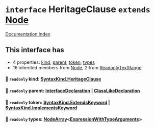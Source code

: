 # `interface` HeritageClause `extends` [Node](../interface.Node/README.md)

[Documentation Index](../README.md)

## This interface has

- 4 properties:
[kind](#-readonly-kind-syntaxkindheritageclause),
[parent](#-readonly-parent-interfacedeclaration--classlikedeclaration),
[token](#-readonly-token-syntaxkindextendskeyword--syntaxkindimplementskeyword),
[types](#-readonly-types-nodearrayexpressionwithtypearguments)
- 16 inherited members from [Node](../interface.Node/README.md), 2 from [ReadonlyTextRange](../interface.ReadonlyTextRange/README.md)


#### 📄 `readonly` kind: [SyntaxKind.HeritageClause](../enum.SyntaxKind/README.md#heritageclause--298)



#### 📄 `readonly` parent: [InterfaceDeclaration](../interface.InterfaceDeclaration/README.md) | [ClassLikeDeclaration](../type.ClassLikeDeclaration/README.md)



#### 📄 `readonly` token: [SyntaxKind.ExtendsKeyword](../enum.SyntaxKind/README.md#extendskeyword--96) | [SyntaxKind.ImplementsKeyword](../enum.SyntaxKind/README.md#implementskeyword--119)



#### 📄 `readonly` types: [NodeArray](../interface.NodeArray/README.md)\<[ExpressionWithTypeArguments](../interface.ExpressionWithTypeArguments/README.md)>




